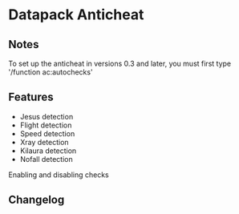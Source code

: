 # Datapack Anticheat

## Notes
To set up the anticheat in versions 0.3 and later, you must first type '/function ac:autochecks'

## Features
* Jesus detection
* Flight detection
* Speed detection
* Xray detection
* Kilaura detection
* Nofall detection

Enabling and disabling checks

## Changelog

